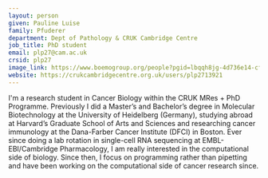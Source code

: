```yaml
---
layout: person
given: Pauline Luise
family: Pfuderer
department: Dept of Pathology & CRUK Cambridge Centre
job_title: PhD student
email: plp27@cam.ac.uk
crsid: plp27
image_link: https://www.boemogroup.org/people?pgid=lbqqh8jg-4d736e14-cfc4-404c-a315-b5e9904e8546
website: https://crukcambridgecentre.org.uk/users/plp2713921
---
```


I'm a research student in Cancer Biology within the CRUK MRes + PhD Programme. Previously I did a Master’s and Bachelor’s degree in Molecular Biotechnology at the University of Heidelberg (Germany), studying abroad at Harvard’s Graduate School of Arts and Sciences and researching cancer immunology at the Dana-Farber Cancer Institute (DFCI) in Boston. Ever since doing a lab rotation in single-cell RNA sequencing at EMBL-EBI/Cambridge Pharmacology, I am really interested in the computational side of biology. Since then, I focus on programming rather than pipetting and have been working on the computational side of cancer research since.
